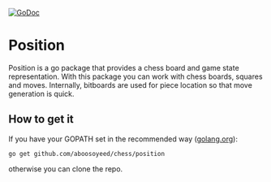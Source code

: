 [![GoDoc](https://godoc.org/github.com/aboosoyeed/chess/board?status.svg)](https://godoc.org/github.com/aboosoyeed/chess/board)

# Position

Position is a go package that provides a chess board and game state 
representation. With this package you can work with chess boards, squares
and moves. Internally, bitboards are used for piece location so that move
generation is quick.

## How to get it

If you have your GOPATH set in the recommended way ([golang.org](https://golang.org/doc/code.html#GOPATH)):

```go get github.com/aboosoyeed/chess/position```

otherwise you can clone the repo.
